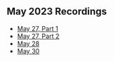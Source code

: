 ## May 2023 Recordings

- [May 27, Part 1](https://share.getcloudapp.com/jkuRrr6J)
- [May 27, Part 2](https://share.getcloudapp.com/wbuL115l)
- [May 28](https://share.getcloudapp.com/Apug610O)
- [May 30](https://share.getcloudapp.com/lluXmkl2)
